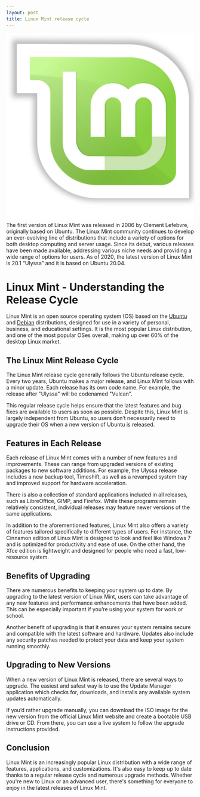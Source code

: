 ```yaml
---
layout: post
title: Linux Mint release cycle
---
```

<div class="row">
    <div class="col-sm-2">
        <img src="/images/mint-logo.png" alt="linux mint logo"/>
    </div>
    <div class="col-sm-10">
        The first version of Linux Mint was released in 2006 by Clement Lefebvre, originally based on Ubuntu. The Linux Mint community continues to develop an ever-evolving line of distributions that include a variety of options for both desktop computing and server usage.
        Since its debut, various releases have been made available, addressing various niche needs and providing a wide range of options for users. As of 2020, the latest version of Linux Mint is 20.1 “Ulyssa” and it is based on Ubuntu 20.04.
    </div>
</div>

<meta property="og:title" content="Linux Mint Release Cycle" />
<meta property="og:description" content="Linux Mint is an open-source operating system based on Ubuntu and Debian, designed for personal, business, and educational use. This article discusses the Linux Mint release cycle, its history, and the benefits of staying up-to-date with the latest versions." />
<meta property="og:type" content="article" />
<meta property="og:url" content="https://blog.released.info/2022/10/20/linux-mint-release-cycle.html" />
<meta property="og:image" content="https://blog.released.info/images/mint-logo.png" />
<meta property="article:author" content="Released.info Blog Team" />
<meta property="article:published_time" content="2022-10-20" />


# Linux Mint - Understanding the Release Cycle

Linux Mint is an open source operating system (OS) based on the [Ubuntu](https://www.ubuntu.com/)
and [Debian](https://www.debian.org/) distributions, designed for use in a variety of personal, business, and
educational settings. It is the most popular Linux distribution, and one of the most popular OSes overall, making up
over 60% of the desktop Linux market.

## The Linux Mint Release Cycle

The Linux Mint release cycle generally follows the Ubuntu release cycle. Every two years, Ubuntu makes a major release,
and Linux Mint follows with a minor update. Each release has its own code name. For example, the release after "Ulyssa"
will be codenamed "Vulcan".

This regular release cycle helps ensure that the latest features and bug fixes are available to users as soon as
possible. Despite this, Linux Mint is largely independent from Ubuntu, so users don’t necessarily need to upgrade their
OS when a new version of Ubuntu is released.

## Features in Each Release

Each release of Linux Mint comes with a number of new features and improvements. These can range from upgraded versions
of existing packages to new software additions. For example, the Ulyssa release includes a new backup tool, Timeshift,
as well as a revamped system tray and improved support for hardware acceleration.

There is also a collection of standard applications included in all releases, such as LibreOffice, GIMP, and Firefox.
While these programs remain relatively consistent, individual releases may feature newer versions of the same
applications.

In addition to the aforementioned features, Linux Mint also offers a variety of features tailored specifically to
different types of users. For instance, the Cinnamon edition of Linux Mint is designed to look and feel like Windows 7
and is optimized for productivity and ease of use. On the other hand, the Xfce edition is lightweight and designed for
people who need a fast, low-resource system.

## Benefits of Upgrading

There are numerous benefits to keeping your system up to date. By upgrading to the latest version of Linux Mint, users
can take advantage of any new features and performance enhancements that have been added. This can be especially
important if you’re using your system for work or school.

Another benefit of upgrading is that it ensures your system remains secure and compatible with the latest software and
hardware. Updates also include any security patches needed to protect your data and keep your system running smoothly.

## Upgrading to New Versions

When a new version of Linux Mint is released, there are several ways to upgrade. The easiest and safest way is to use
the Update Manager application which checks for, downloads, and installs any available system updates automatically.

If you’d rather upgrade manually, you can download the ISO image for the new version from the official Linux Mint
website and create a bootable USB drive or CD. From there, you can use a live system to follow the upgrade instructions
provided.

## Conclusion

Linux Mint is an increasingly popular Linux distribution with a wide range of features, applications, and
customizations. It's also easy to keep up to date thanks to a regular release cycle and numerous upgrade methods.
Whether you're new to Linux or an advanced user, there's something for everyone to enjoy in the latest releases of Linux
Mint.
